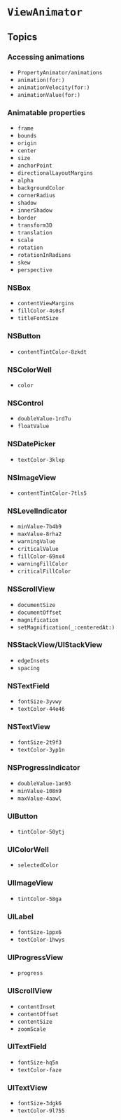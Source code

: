 # ``ViewAnimator``

## Topics

### Accessing animations

- ``PropertyAnimator/animations``
- ``animation(for:)``
- ``animationVelocity(for:)``
- ``animationValue(for:)``

### Animatable properties

- ``frame``
- ``bounds``
- ``origin``
- ``center``
- ``size``
- ``anchorPoint``
- ``directionalLayoutMargins``
- ``alpha``
- ``backgroundColor``
- ``cornerRadius``
- ``shadow``
- ``innerShadow``
- ``border``
- ``transform3D``
- ``translation``
- ``scale``
- ``rotation``
- ``rotationInRadians``
- ``skew``
- ``perspective``

### NSBox

- ``contentViewMargins``
- ``fillColor-4s0sf``
- ``titleFontSize``

### NSButton

- ``contentTintColor-8zkdt``

### NSColorWell

- ``color``

### NSControl

- ``doubleValue-1rd7u``
- ``floatValue``

### NSDatePicker

- ``textColor-3klxp``

### NSImageView

- ``contentTintColor-7tls5``

### NSLevelIndicator

- ``minValue-7b4b9``
- ``maxValue-8rha2``
- ``warningValue``
- ``criticalValue``
- ``fillColor-69nx4``
- ``warningFillColor``
- ``criticalFillColor``

### NSScrollView

- ``documentSize``
- ``documentOffset``
- ``magnification``
- ``setMagnification(_:centeredAt:)``

### NSStackView/UIStackView

- ``edgeInsets``
- ``spacing``

### NSTextField

- ``fontSize-3yvwy``
- ``textColor-44e46``

### NSTextView

- ``fontSize-2t9f3``
- ``textColor-3yp1n``

### NSProgressIndicator

- ``doubleValue-1an93``
- ``minValue-108n9``
- ``maxValue-4aawl``

### UIButton

- ``tintColor-50ytj``

### UIColorWell

- ``selectedColor``

### UIImageView

- ``tintColor-58ga``

### UILabel

- ``fontSize-1ppx6``
- ``textColor-1hwys``

### UIProgressView

- ``progress``

### UIScrollView

- ``contentInset``
- ``contentOffset``
- ``contentSize``
- ``zoomScale``

### UITextField

- ``fontSize-hq5n``
- ``textColor-faze``

### UITextView

- ``fontSize-3dgk6``
- ``textColor-9l755``
